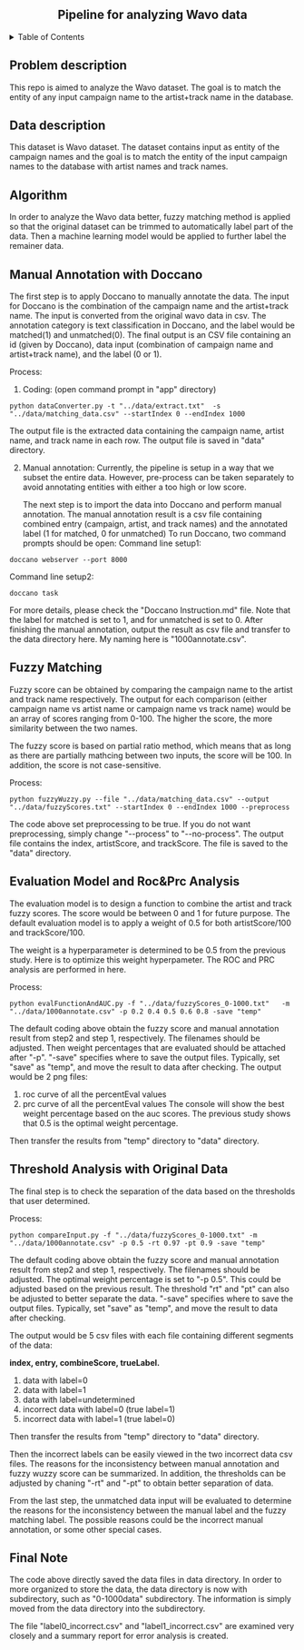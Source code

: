 <div id="top"></div>

<!-- PROJECT LOGO -->
<div align="center">
  <h2 align="center">Pipeline for analyzing Wavo data </h2>
</div>


<!-- TABLE OF CONTENTS -->
<details>
  <summary>Table of Contents</summary>
  <ol>
    <li><a href="#problem">Problem Description</a></li> 
    <li><a href="#data">Data Description</a></li>
    <li><a href="#algorithm">Algorithm</a>
      <ul>
        <li><a href="#doccano">Manual Annotation with Doccano</a></li>
        <li><a href="#fuzzyWuzzy">Fuzzy Matching</a></li>
        <li><a href="#evalModel">Evaluation Model and Roc&Prc Analysis</a></li>
        <li><a href="#check">Threshold Analysis with the Original Data</a></li>
      </ul>
    </li>
    <li><a href="#note">Final Note</a>
  </ol>
</details>

<h2 id="problem">Problem description</h2>

This repo is aimed to analyze the Wavo dataset. The goal is to match the entity of any input campaign name to the 
artist+track name in the database.

<h2 id="data">Data description</h2>

This dataset is Wavo dataset. The dataset contains input as entity of the campaign names and the goal 
is to match the entity of the input campaign names to the database with artist names and track names. 

<h2 id="algorithm">Algorithm</h2>

In order to analyze the Wavo data better, fuzzy matching method is applied so that the original dataset can be trimmed 
to automatically label part of the data. Then a machine learning model would be applied to further label the remainer 
data.

<h2 id="doccano">Manual Annotation with Doccano</h2>

The first step is to apply Doccano to manually annotate the data. The input for Doccano is the combination of the 
campaign name and the artist+track name. The input is converted from the original wavo data in csv. The annotation category is text classification in Doccano, and the label
would be matched(1) and unmatched(0). The final output is an CSV file containing an id (given by Doccano), data input 
(combination of campaign name and artist+track name), and the label (0 or 1).

Process:
1. Coding: (open command prompt in "app" directory)
```shell script
python dataConverter.py -t "../data/extract.txt"  -s "../data/matching_data.csv" --startIndex 0 --endIndex 1000
```
The output file is the extracted data containing the campaign name, artist name, and track name in each row. 
The output file is saved in "data" directory.

2. Manual annotation:
    Currently, the pipeline is setup in a way that we subset the entire data. However, pre-process can be taken separately
    to avoid annotating entities with either a too high or low score.

    The next step is to import the data into Doccano and perform manual annotation. The manual annotation result is a 
csv file containing combined entry (campaign, artist, and track names) and the annotated label (1 for matched, 
0 for unmatched)
    To run Doccano, two command prompts should be open:
Command line setup1:
```shell script
doccano webserver --port 8000
```
Command line setup2:
```shell script
doccano task
```
   For more details, please check the "Doccano Instruction.md" file. Note that the label for matched is set to 1, and 
   for unmatched is set to 0. After finishing the manual annotation, output the result as csv file and transfer to the 
   data directory here. My naming here is "1000annotate.csv".


<h2 id="fuzzyWuzzy">Fuzzy Matching</h2>

Fuzzy score can be obtained by comparing the campaign name to the artist and track name respectively. The output for 
each comparison (either campaign name vs artist name or campaign name vs track name) would be an array of scores ranging
from 0-100. The higher the score, the more similarity between the two names.

The fuzzy score is based on partial ratio method, which means that as long as there are partially mathcing between 
two inputs, the score will be 100. In addition, the score is not case-sensitive.

Process:

```shell script
python fuzzyWuzzy.py --file "../data/matching_data.csv" --output "../data/fuzzyScores.txt" --startIndex 0 --endIndex 1000 --preprocess
```
The code above set preprocessing to be true. If you do not want preprocessing, simply change "--process" 
to "--no-process". The output file contains the index, artistScore, and trackScore. The file is saved to 
the "data" directory.


<h2 id="evalModel">Evaluation Model and Roc&Prc Analysis</h2>

The evaluation model is to design a function to combine the artist and track fuzzy scores. The score would be between 0 
and 1 for future purpose. The default evaluation model is to apply a weight of 0.5 for both artistScore/100 and 
trackScore/100.

The weight is a hyperparameter is determined to be 0.5 from the previous study. Here is to optimize this 
weight hyperpameter. The ROC and PRC analysis are performed in here. 

Process:

```shell script
python evalFunctionAndAUC.py -f "../data/fuzzyScores_0-1000.txt"   -m "../data/1000annotate.csv" -p 0.2 0.4 0.5 0.6 0.8 -save "temp"
```
The default coding above obtain the fuzzy score and manual annotation result from step2 and step 1, respectively. 
The filenames should be adjusted. Then weight percentages that are evaluated should be attached after "-p".
"-save" specifies where to save the output files. Typically, set "save" as "temp", and move the result to data 
after checking.
The output would be 2 png files:
1. roc curve of all the percentEval values
2. prc curve of all the percentEval values
The console will show the best weight percentage based on the auc scores. The previous study shows that 0.5 is the 
optimal weight percentage.

Then transfer the results from "temp" directory to "data" directory.

<h2 id="check">Threshold Analysis with Original Data</h2>

The final step is to check the separation of the data based on the thresholds that user determined. 

Process:

```shell script
python compareInput.py -f "../data/fuzzyScores_0-1000.txt" -m "../data/1000annotate.csv" -p 0.5 -rt 0.97 -pt 0.9 -save "temp"
```
The default coding above obtain the fuzzy score and manual annotation result from step2 and step 1, respectively. 
The filenames should be adjusted. The optimal weight percentage is set to "-p 0.5". This could be adjusted based on the previous result. The threshold 
"rt" and "pt" can also be adjusted to better separate the data.
"-save" specifies where to save the output files. Typically, set "save" as "temp", and move the result to data 
after checking.

The output would be 5 csv files with each file containing different segments of the data: 

   **index, entry, combineScore, trueLabel.**

1. data with label=0
2. data with label=1
3. data with label=undetermined
4. incorrect data with label=0 (true label=1)
5. incorrect data with label=1 (true label=0)

Then transfer the results from "temp" directory to "data" directory.

Then the incorrect labels can be easily viewed in the two incorrect data csv files. The reasons for the 
inconsistency between manual annotation and fuzzy wuzzy score can be summarized. 
In addition, the thresholds can be adjusted by chaning "-rt" and "-pt" to obtain better separation of data.


From the last step, the unmatched data input will be evaluated to determine the reasons for the inconsistency between
the manual label and the fuzzy matching label. The possible reasons could be the incorrect manual annotation, or some 
other special cases.

<h2 id="note">Final Note</h2>
The code above directly saved the data files in data directory. In order to more organized to store the data, the 
data directory is now with subdirectory, such as "0-1000data" subdirectory. The information is simply moved from the 
data directory into the subdirectory.

The file "label0_incorrect.csv" and "label1_incorrect.csv" are examined very closely and a summary report 
for error analysis is created.





